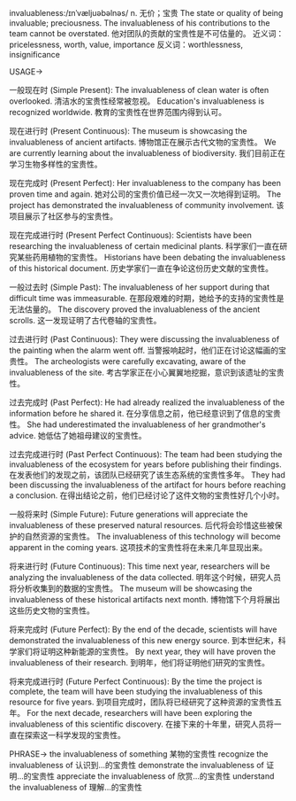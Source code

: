 invaluableness:/ɪnˈvæljuəbəlnəs/
n.
无价；宝贵
The state or quality of being invaluable; preciousness.
The invaluableness of his contributions to the team cannot be overstated.  他对团队的贡献的宝贵性是不可估量的。
近义词：pricelessness, worth, value, importance
反义词：worthlessness, insignificance


USAGE->

一般现在时 (Simple Present):
The invaluableness of clean water is often overlooked.  清洁水的宝贵性经常被忽视。
Education's invaluableness is recognized worldwide. 教育的宝贵性在世界范围内得到认可。

现在进行时 (Present Continuous):
The museum is showcasing the invaluableness of ancient artifacts.  博物馆正在展示古代文物的宝贵性。
We are currently learning about the invaluableness of biodiversity.  我们目前正在学习生物多样性的宝贵性。


现在完成时 (Present Perfect):
Her invaluableness to the company has been proven time and again. 她对公司的宝贵价值已经一次又一次地得到证明。
The project has demonstrated the invaluableness of community involvement.  该项目展示了社区参与的宝贵性。


现在完成进行时 (Present Perfect Continuous):
Scientists have been researching the invaluableness of certain medicinal plants. 科学家们一直在研究某些药用植物的宝贵性。
Historians have been debating the invaluableness of this historical document. 历史学家们一直在争论这份历史文献的宝贵性。


一般过去时 (Simple Past):
The invaluableness of her support during that difficult time was immeasurable. 在那段艰难的时期，她给予的支持的宝贵性是无法估量的。
The discovery proved the invaluableness of the ancient scrolls.  这一发现证明了古代卷轴的宝贵性。

过去进行时 (Past Continuous):
They were discussing the invaluableness of the painting when the alarm went off. 当警报响起时，他们正在讨论这幅画的宝贵性。
The archeologists were carefully excavating, aware of the invaluableness of the site. 考古学家正在小心翼翼地挖掘，意识到该遗址的宝贵性。

过去完成时 (Past Perfect):
He had already realized the invaluableness of the information before he shared it. 在分享信息之前，他已经意识到了信息的宝贵性。
She had underestimated the invaluableness of her grandmother's advice. 她低估了她祖母建议的宝贵性。

过去完成进行时 (Past Perfect Continuous):
The team had been studying the invaluableness of the ecosystem for years before publishing their findings.  在发表他们的发现之前，该团队已经研究了该生态系统的宝贵性多年。
They had been discussing the invaluableness of the artifact for hours before reaching a conclusion.  在得出结论之前，他们已经讨论了这件文物的宝贵性好几个小时。

一般将来时 (Simple Future):
Future generations will appreciate the invaluableness of these preserved natural resources. 后代将会珍惜这些被保护的自然资源的宝贵性。
The invaluableness of this technology will become apparent in the coming years.  这项技术的宝贵性将在未来几年显现出来。


将来进行时 (Future Continuous):
This time next year, researchers will be analyzing the invaluableness of the data collected. 明年这个时候，研究人员将分析收集到的数据的宝贵性。
The museum will be showcasing the invaluableness of these historical artifacts next month.  博物馆下个月将展出这些历史文物的宝贵性。


将来完成时 (Future Perfect):
By the end of the decade, scientists will have demonstrated the invaluableness of this new energy source. 到本世纪末，科学家们将证明这种新能源的宝贵性。
By next year, they will have proven the invaluableness of their research.  到明年，他们将证明他们研究的宝贵性。

将来完成进行时 (Future Perfect Continuous):
By the time the project is complete, the team will have been studying the invaluableness of this resource for five years. 到项目完成时，团队将已经研究了这种资源的宝贵性五年。
For the next decade, researchers will have been exploring the invaluableness of this scientific discovery.  在接下来的十年里，研究人员将一直在探索这一科学发现的宝贵性。


PHRASE->
the invaluableness of something 某物的宝贵性
recognize the invaluableness of  认识到...的宝贵性
demonstrate the invaluableness of  证明...的宝贵性
appreciate the invaluableness of  欣赏...的宝贵性
understand the invaluableness of 理解...的宝贵性
